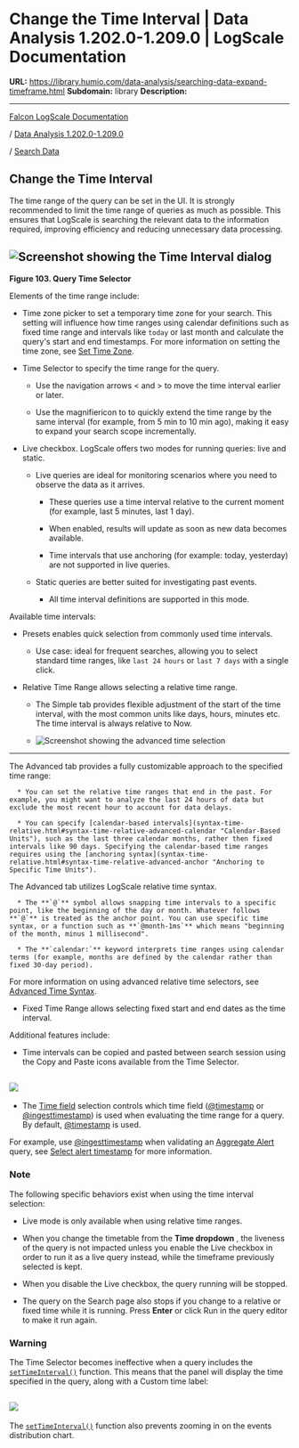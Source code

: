 # Change the Time Interval | Data Analysis 1.202.0-1.209.0 | LogScale Documentation

**URL:** https://library.humio.com/data-analysis/searching-data-expand-timeframe.html
**Subdomain:** library
**Description:** 

---

[Falcon LogScale Documentation](https://library.humio.com)

/ [Data Analysis 1.202.0-1.209.0](data-analysis-docs.html)

/ [Search Data](searching-data.html)

## Change the Time Interval

The time range of the query can be set in the UI. It is strongly recommended to limit the time range of queries as much as possible. This ensures that LogScale is searching the relevant data to the information required, improving efficiency and reducing unnecessary data processing. 

![Screenshot showing the Time Interval dialog](images/search-data/search-time-frame.png)  
---  
  
**Figure 103. Query Time Selector**

  


Elements of the time range include: 

  * Time zone picker to set a temporary time zone for your search. This setting will influence how time ranges using calendar definitions such as fixed time range and intervals like `today` or last month and calculate the query's start and end timestamps. For more information on setting the time zone, see [Set Time Zone](searching-data-set-timezone.html "Set the Time Zone"). 

  * Time Selector to specify the time range for the query. 

    * Use the navigation arrows < and > to move the time interval earlier or later. 

    * Use the magnifiericon to to quickly extend the time range by the same interval (for example, from 5 min to 10 min ago), making it easy to expand your search scope incrementally. 

  * Live  checkbox. LogScale offers two modes for running queries: live and static. 

    * Live queries are ideal for monitoring scenarios where you need to observe the data as it arrives. 

      * These queries use a time interval relative to the current moment (for example, last 5 minutes, last 1 day). 

      * When enabled, results will update as soon as new data becomes available. 

      * Time intervals that use anchoring (for example: today, yesterday) are not supported in live queries. 

    * Static queries are better suited for investigating past events. 

      * All time interval definitions are supported in this mode. 




Available time intervals: 

  * Presets enables quick selection from commonly used time intervals. 

    * Use case: ideal for frequent searches, allowing you to select standard time ranges, like `last 24 hours` or `last 7 days` with a single click. 

  * Relative Time Range allows selecting a relative time range. 

    * The Simple tab provides flexible adjustment of the start of the time interval, with the most common units like days, hours, minutes etc. The time interval is always relative to Now. 

    * ![Screenshot showing the advanced time selection](images/search-data/time-selector-advanced.png)  
---  
  
The Advanced tab provides a fully customizable approach to the specified time range: 

      * You can set the relative time ranges that end in the past. For example, you might want to analyze the last 24 hours of data but exclude the most recent hour to account for data delays. 

      * You can specify [calendar-based intervals](syntax-time-relative.html#syntax-time-relative-advanced-calendar "Calendar-Based Units"), such as the last three calendar months, rather then fixed intervals like 90 days. Specifying the calendar-based time ranges requires using the [anchoring syntax](syntax-time-relative.html#syntax-time-relative-advanced-anchor "Anchoring to Specific Time Units"). 

The Advanced tab utilizes LogScale relative time syntax. 

      * The **`@`** symbol allows snapping time intervals to a specific point, like the beginning of the day or month. Whatever follows **`@`** is treated as the anchor point. You can use specific time syntax, or a function such as **`@month-1ms`** which means "beginning of the month, minus 1 millisecond". 

      * The **`calendar:`** keyword interprets time ranges using calendar terms (for example, months are defined by the calendar rather than fixed 30-day period). 

For more information on using advanced relative time selectors, see [Advanced Time Syntax](syntax-time-relative.html#syntax-time-relative-advanced "Advanced Time Syntax"). 

  * Fixed Time Range allows selecting fixed start and end dates as the time interval. 




Additional features include: 

  * Time intervals can be copied and pasted between search session using the Copy and Paste icons available from the Time Selector. 

![](images/search-data/time-selector-copypaste.png)  
---  
  
  * The [Time field](searching-data-expand-timeframe.html#searching-data-expand-timeframe-time-field) selection controls which time field ([@timestamp](searching-data-event-fields.html#searching-data-event-fields-metadata-timestamp) or [@ingesttimestamp](searching-data-event-fields.html#searching-data-event-fields-metadata-ingesttimestamp)) is used when evaluating the time range for a query. By default, [@timestamp](searching-data-event-fields.html#searching-data-event-fields-metadata-timestamp) is used. 

For example, use [@ingesttimestamp](searching-data-event-fields.html#searching-data-event-fields-metadata-ingesttimestamp) when validating an [Aggregate Alert](automated-alerts.html#trigger_types-alerts-aggregate) query, see [Select alert timestamp](https://library.humio.com/data-analysis-1.177/automated-alerts-editing-new-properties.html#automated-alerts-editing-new-properties-timestamp) for more information. 




### Note

The following specific behaviors exist when using the time interval selection: 

  * Live mode is only available when using relative time ranges. 

  * When you change the timetable from the **Time dropdown** , the liveness of the query is not impacted unless you enable the Live checkbox in order to run it as a live query instead, while the timeframe previously selected is kept. 

  * When you disable the Live checkbox, the query running will be stopped. 

  * The query on the Search page also stops if you change to a relative or fixed time while it is running. Press **Enter** or click Run in the query editor to make it run again. 




### Warning

The Time Selector becomes ineffective when a query includes the [`setTimeInterval()`](functions-settimeinterval.html "setTimeInterval\(\)") function. This means that the panel will display the time specified in the query, along with a Custom time label: 

![](images/search-data/custom-time.png)  
---  
  
The [`setTimeInterval()`](functions-settimeinterval.html "setTimeInterval\(\)") function also prevents zooming in on the events distribution chart.
